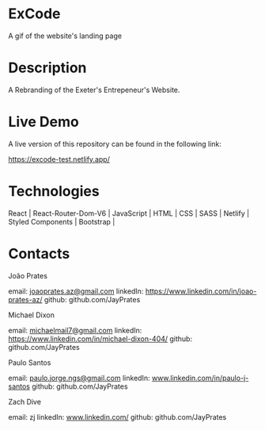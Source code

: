 # ExCode

A gif of the website's landing page

# Description

A Rebranding of the Exeter's Entrepeneur's Website.

# Live Demo

A live version of this repository can be found in the following link:

https://excode-test.netlify.app/

# Technologies

React | React-Router-Dom-V6 | JavaScript | HTML | CSS | SASS | Netlify | Styled Components | Bootstrap |


# Contacts
João Prates

email: joaoprates.az@gmail.com
linkedIn: https://www.linkedin.com/in/joao-prates-az/
github: github.com/JayPrates


Michael Dixon

email: michaelmail7@gmail.com
linkedIn: https://www.linkedin.com/in/michael-dixon-404/
github: github.com/JayPrates

Paulo Santos

email: paulo.jorge.ngs@gmail.com
linkedIn: www.linkedin.com/in/paulo-j-santos
github: github.com/JayPrates

Zach Dive

email: zj
linkedIn: www.linkedin.com/
github: github.com/JayPrates
